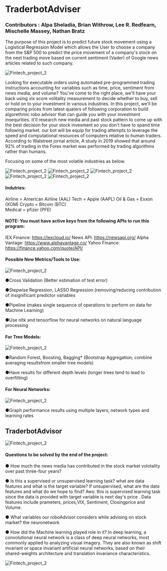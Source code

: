# **TraderbotAdviser**

### **Contributors : Alpa Sheladia, Brian Withrow, Lee R. Redfearn, Mischelle Massey, Nathan Bratz**
                                           


The purpose of this project is to predict future stock movement using a Logistical Regression Model which allows the User to choose a company from the S&P 500 to predict the price movement of a company's stock on the next trading move based on current sentiment (Vader) of Google news articles related to such company.


![Fintech_project_2](Images/Robo-Advisors.png)

Looking for executable orders using automated pre-programmed trading instructions accounting for variables such as time, price, sentiment from news media, and volume?
You've come to the right place, we'll have your back using vix score volitality measurement to decide whether to buy, sell or hold on to your investment in various industries. In this project, we'll be comparing prices from latest quaters of following corporation to build algorethmic robo advisor that can guide you with your investment insequrities. it'll research new media and past stock pattern to come up with the best decision for your stock invesment so you don't have to spand time following market. our bot will be equip for trading attempts to leverage the speed and computational resources of computers relative to human traders. According to Walstreet jornal article, A study in 2019 showed that around 92% of trading in the Forex market was performed by trading algorithms rather than humans.

Focusing on some of the most volatile industries as below. 

![Fintech_project_2](Images/Americanairline.png)
![Fintech_project_2](Images/Apple.png)
![Fintech_project_2](Images/xom.png)
![Fintech_project_2](Images/BTC.png) 
![Fintech_project_2](Images/pfe.png)


#### **Indutries:**

Airline = American Airline (AAL)
Tech = Apple (AAPL)
Oil & Gas = Exxon (XOM)
Crypto = Bitcoin (BTC)  
Medical = pfizer (PFE)

#### NOTE: You must have active keys from the following APIs to run this program:

  IEX Finance: https://iexcloud.io/
  News API: https://newsapi.org/
  Alpha Vantage: https://www.alphavantage.co/
  Yahoo Finance: https://finance.yahoo.com/quote/API/


#### **Possible New Metrics/Tools to Use:**

![Fintech_project_2](Images/Stock_Market_Numbers_Concept.png)

●Cross Validation (Better estimation of test error)

●Stepwise Regression, LASSO Regression (removing/reducing contribution of insignificant predictor variables

●Pipeline (makes single sequence of operations to perform on data for Machine Learning)

●Use nltk and tensorflow for neural networks on natural language processing

#### **For Tree Models:**

![Fintech_project_2](Images/HolidaytreeReturns.png)

●Random Forest, Boosting, ​Bagging* (Bootstrap Aggregation; combine averaging resultsfrom smaller tree models)

●Have results for different depth levels (longer trees tend to lead to overfitting)

#### **For Neural Networks:**

![Fintech_project_2](Images/sa-cummalative-returns.png)

●Graph performance results using multiple layers, ​network types​ and ​learning rates



## **TraderbotAdvisor** 

![Fintech_project_2](Images/FAB-robo-072916-adobe.png)
 



#### **Questions to be solved by the end of the project:**

● How much the news media has contributed in the stock market volotality over past three-four years?

● Is this a supervised or unsupervised learning task? what are data features and what is the target variable? If unsupervised, what are the data features and what do we hope to find?
Aws: this is supervised learning task since the data is provided with target variable is next day's price . Data features include prameters, prices,VIX, Sentiment, Closingprice and Volume. 

● What variables our roboAdvisor considers while advising on stock market?
the neuronetwork 

● How did the Machine learning played role in it?
In deep learning, a convolutional neural network is a class of deep neural networks, most commonly applied to analyzing visual imagery. They are also known as shift invariant or space invariant artificial neural networks, based on their shared-weights architecture and translation invariance characteristics. 

![Fintech_project_2](Images/Stock_Cyborg-Dabbing.png)

